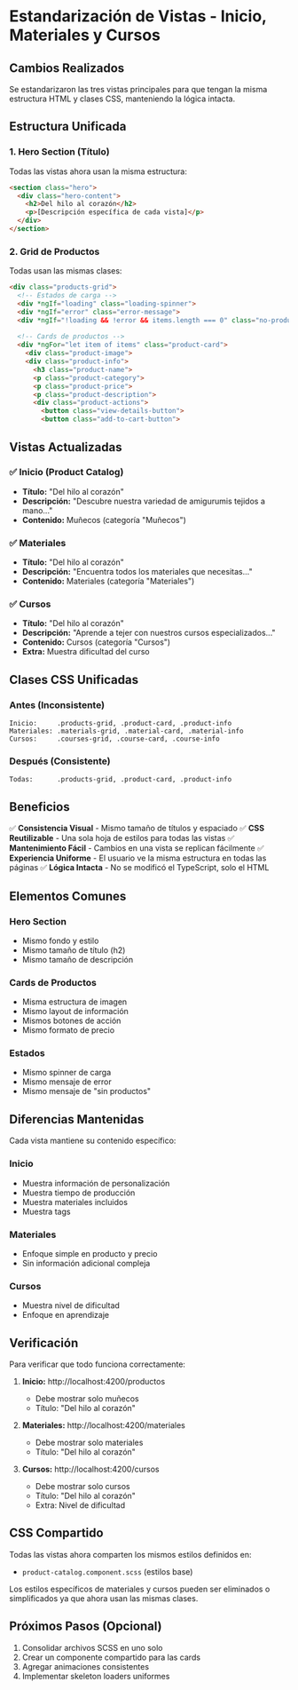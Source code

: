 # Estandarización de Vistas - Inicio, Materiales y Cursos

## Cambios Realizados

Se estandarizaron las tres vistas principales para que tengan la misma estructura HTML y clases CSS, manteniendo la lógica intacta.

## Estructura Unificada

### 1. Hero Section (Título)
Todas las vistas ahora usan la misma estructura:

```html
<section class="hero">
  <div class="hero-content">
    <h2>Del hilo al corazón</h2>
    <p>[Descripción específica de cada vista]</p>
  </div>
</section>
```

### 2. Grid de Productos
Todas usan las mismas clases:

```html
<div class="products-grid">
  <!-- Estados de carga -->
  <div *ngIf="loading" class="loading-spinner">
  <div *ngIf="error" class="error-message">
  <div *ngIf="!loading && !error && items.length === 0" class="no-products">
  
  <!-- Cards de productos -->
  <div *ngFor="let item of items" class="product-card">
    <div class="product-image">
    <div class="product-info">
      <h3 class="product-name">
      <p class="product-category">
      <p class="product-price">
      <p class="product-description">
      <div class="product-actions">
        <button class="view-details-button">
        <button class="add-to-cart-button">
```

## Vistas Actualizadas

### ✅ Inicio (Product Catalog)
- **Título:** "Del hilo al corazón"
- **Descripción:** "Descubre nuestra variedad de amigurumis tejidos a mano..."
- **Contenido:** Muñecos (categoría "Muñecos")

### ✅ Materiales
- **Título:** "Del hilo al corazón"
- **Descripción:** "Encuentra todos los materiales que necesitas..."
- **Contenido:** Materiales (categoría "Materiales")

### ✅ Cursos
- **Título:** "Del hilo al corazón"
- **Descripción:** "Aprende a tejer con nuestros cursos especializados..."
- **Contenido:** Cursos (categoría "Cursos")
- **Extra:** Muestra dificultad del curso

## Clases CSS Unificadas

### Antes (Inconsistente)
```
Inicio:     .products-grid, .product-card, .product-info
Materiales: .materials-grid, .material-card, .material-info
Cursos:     .courses-grid, .course-card, .course-info
```

### Después (Consistente)
```
Todas:      .products-grid, .product-card, .product-info
```

## Beneficios

✅ **Consistencia Visual** - Mismo tamaño de títulos y espaciado
✅ **CSS Reutilizable** - Una sola hoja de estilos para todas las vistas
✅ **Mantenimiento Fácil** - Cambios en una vista se replican fácilmente
✅ **Experiencia Uniforme** - El usuario ve la misma estructura en todas las páginas
✅ **Lógica Intacta** - No se modificó el TypeScript, solo el HTML

## Elementos Comunes

### Hero Section
- Mismo fondo y estilo
- Mismo tamaño de título (h2)
- Mismo tamaño de descripción

### Cards de Productos
- Misma estructura de imagen
- Mismo layout de información
- Mismos botones de acción
- Mismo formato de precio

### Estados
- Mismo spinner de carga
- Mismo mensaje de error
- Mismo mensaje de "sin productos"

## Diferencias Mantenidas

Cada vista mantiene su contenido específico:

### Inicio
- Muestra información de personalización
- Muestra tiempo de producción
- Muestra materiales incluidos
- Muestra tags

### Materiales
- Enfoque simple en producto y precio
- Sin información adicional compleja

### Cursos
- Muestra nivel de dificultad
- Enfoque en aprendizaje

## Verificación

Para verificar que todo funciona correctamente:

1. **Inicio:** http://localhost:4200/productos
   - Debe mostrar solo muñecos
   - Título: "Del hilo al corazón"

2. **Materiales:** http://localhost:4200/materiales
   - Debe mostrar solo materiales
   - Título: "Del hilo al corazón"

3. **Cursos:** http://localhost:4200/cursos
   - Debe mostrar solo cursos
   - Título: "Del hilo al corazón"
   - Extra: Nivel de dificultad

## CSS Compartido

Todas las vistas ahora comparten los mismos estilos definidos en:
- `product-catalog.component.scss` (estilos base)

Los estilos específicos de materiales y cursos pueden ser eliminados o simplificados ya que ahora usan las mismas clases.

## Próximos Pasos (Opcional)

1. Consolidar archivos SCSS en uno solo
2. Crear un componente compartido para las cards
3. Agregar animaciones consistentes
4. Implementar skeleton loaders uniformes
